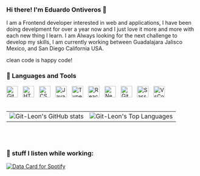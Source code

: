 ### Hi there! I'm Eduardo Ontiveros 👋
I am a Frontend developer interested in web and applications, I have been doing develpment for over a year now and I just love it more and more with each new thing I learn. 
I am Always looking for the next challenge to develop my skills, I am currently working between Guadalajara Jalisco Mexico, and San Diego California USA.

clean code is happy code!

### 🧰 Languages and Tools


<img align="left" alt="Git" width="30px" style="padding-right:10px;" src="https://cdn.jsdelivr.net/gh/devicons/devicon/icons/git/git-original.svg" />
<img align="left" alt="HTML" width="30px" style="padding-right:10px;" src="https://cdn.jsdelivr.net/gh/devicons/devicon/icons/html5/html5-plain.svg" />
<img align="left" alt="CSS" width="30px" style="padding-right:10px;" src="https://cdn.jsdelivr.net/gh/devicons/devicon/icons/css3/css3-plain.svg" />
<img align="left" alt="JavaScript" width="30px" style="padding-right:10px;" src="https://cdn.jsdelivr.net/gh/devicons/devicon/icons/javascript/javascript-plain.svg" />
<img align="left" alt="TypeScript" width="30px" style="padding-right:10px;" src="https://cdn.jsdelivr.net/gh/devicons/devicon/icons/typescript/typescript-original.svg" />
<img align="left" alt="React" width="30px" style="padding-right:10px;" src="https://cdn.jsdelivr.net/gh/devicons/devicon/icons/react/react-original.svg" />
<img align="left" alt="Next" width="30px" style="padding-right:10px;" src="https://cdn.jsdelivr.net/gh/devicons/devicon/icons/nextjs/nextjs-original.svg" />
<img align="left" alt="GitHub" width="30px" style="padding-right:10px;" src="https://cdn.jsdelivr.net/gh/devicons/devicon/icons/github/github-original.svg" />
<img align="left" alt="Sass" width="30px" style="padding-right:10px;" src="https://cdn.jsdelivr.net/gh/devicons/devicon/icons/sass/sass-original.svg" />
<img align="left" alt="VsCode" width="30px" style="padding-right:10px;" src="https://cdn.jsdelivr.net/gh/devicons/devicon/icons/vscode/vscode-original.svg" />
<br /> <br /> <br />
<table>
<tr>
      <td>
         <img alt="Git-Leon's GitHub stats" src="https://github-readme-stats.vercel.app/api?username=TIit0&show_icons=true&theme=dracula">         
      </td>
      <td>
         <img alt="Git-Leon's Top Languages" src="https://github-readme-stats.vercel.app/api/top-langs/?username=TIit0&layout=compact&theme=dracula&hide=roff,tsql,c">
      </td>
   </tr>
</table>
<br /> <br />

### :musical_note: stuff I listen while working:
<a href="https://www.data-card-for-spotify.com/card?user_id=44qk7od8awu5azhtk7icqespk">
  <img src="https://www.data-card-for-spotify.com/api/card?user_id=44qk7od8awu5azhtk7icqespk" alt="Data Card for Spotify">
</a>

<!--
**TIit0/Tiit0** is a ✨ _special_ ✨ repository because its `README.md` (this file) appears on your GitHub profile.

